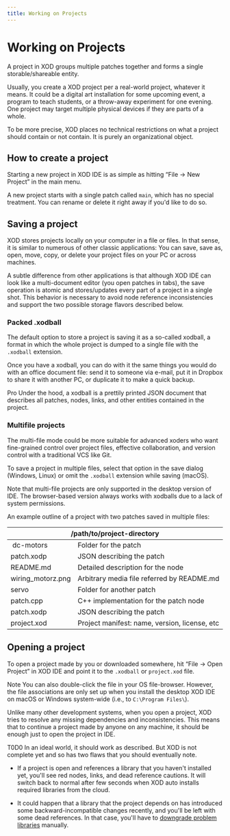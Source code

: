 ```yaml
---
title: Working on Projects
---
```


# Working on Projects

A project in XOD groups multiple patches together and forms a single
storable/shareable entity.

Usually, you create a XOD project per a real-world project, whatever it means.
It could be a digital art installation for some upcoming event, a program to
teach students, or a throw-away experiment for one evening. One project may
target multiple physical devices if they are parts of a whole.

To be more precise, XOD places no technical restrictions on what a project
should contain or not contain. It is purely an organizational object.

## How to create a project

Starting a new project in XOD IDE is as simple as hitting “File → New Project”
in the main menu.

A new project starts with a single patch called `main`, which has no special
treatment. You can rename or delete it right away if you'd like to do so.

## Saving a project

XOD stores projects locally on your computer in a file or files. In that sense,
it is similar to numerous of other classic applications: You can save, save as,
open, move, copy, or delete your project files on your PC or across machines.

A subtle difference from other applications is that although XOD IDE can look
like a multi-document editor (you open patches in tabs), the save operation is
atomic and stores/updates every part of a project in a single shot. This
behavior is necessary to avoid node reference inconsistencies and support the
two possible storage flavors described below.

### Packed .xodball

The default option to store a project is saving it as a so-called xodball, a
format in which the whole project is dumped to a single file with the `.xodball`
extension.

Once you have a xodball, you can do with it the same things you would do with an
office document file: send it to someone via e-mail, put it in Dropbox to share
it with another PC, or duplicate it to make a quick backup.

<div class="ui segment note">
<span class="ui ribbon label">Pro</span>
Under the hood, a xodball is a prettily printed JSON document that
describes all patches, nodes, links, and other entities contained in the
project.
</div>

### Multifile projects

The multi-file mode could be more suitable for advanced xoders who want
fine-grained control over project files, effective collaboration, and version
control with a traditional VCS like Git.

To save a project in multiple files, select that option in the save dialog
(Windows, Linux) or omit the `.xodball` extension while saving (macOS).

Note that multi-file projects are only supported in the desktop version of IDE.
The browser-based version always works with xodballs due to a lack of system
permissions.

An example outline of a project with two patches saved in multiple files:

<table class="ui celled striped table">
  <thead>
    <tr>
      <th colspan="2">/path/to/project-directory</th>
    </tr>
  </thead>
  <tbody>
    <tr>
      <td>
        <i class="open folder icon"></i> dc-motors
      </td>
      <td>Folder for the patch</td>
    </tr>
    <tr>
      <td>
        <i class="icon"></i>
        <i class="file outline icon"></i>
        patch.xodp
      </td>
      <td>JSON describing the patch</td>
    </tr>
    <tr>
      <td>
        <i class="icon"></i>
        <i class="file outline icon"></i>
        README.md
      </td>
      <td>Detailed description for the node</td>
    </tr>
    <tr>
      <td>
        <i class="icon"></i>
        <i class="file outline icon"></i>
        wiring_motorz.png
      </td>
      <td>Arbitrary media file referred by README.md</td>
    </tr>
    <tr>
      <td>
        <i class="open folder icon"></i> servo
      </td>
      <td>Folder for another patch</td>
    </tr>
    <tr>
      <td>
        <i class="icon"></i>
        <i class="file outline icon"></i>
        patch.cpp
      </td>
      <td>C++ implementation for the patch node</td>
    </tr>
    <tr>
      <td>
        <i class="icon"></i>
        <i class="file outline icon"></i>
        patch.xodp
      </td>
      <td>JSON describing the patch</td>
    </tr>
    <tr>
      <td>
        <i class="file outline icon"></i> project.xod
      </td>
      <td>Project manifest: name, version, license, etc</td>
    </tr>
  </tbody>
</table>

## Opening a project

To open a project made by you or downloaded somewhere, hit “File → Open Project”
in XOD IDE and point it to the `.xodball` or `project.xod` file.

<div class="ui segment note">
<span class="ui ribbon label">Note</span>
You can also double-click the file in your OS file-browser. However, the
file associations are only set up when you install the desktop XOD IDE on macOS
or Windows system-wide (i.e., to <code>C:\Program Files\</code>).
</div>

Unlike many other development systems, when you open a project, XOD tries to
resolve any missing dependencies and inconsistencies. This means that to
continue a project made by anyone on any machine, it should be enough just to
open the project in IDE.

<div class="ui segment note">
<span class="ui ribbon label">T0D0</span>
In an ideal world, it should work as described. But XOD is not
complete yet and so has two flaws that you should eventually note.

- If a project is open and references a library that you haven't installed yet,
  you'll see red nodes, links, and dead reference cautions. It will switch back
  to normal after few seconds when XOD auto installs required libraries from the
  cloud.

- It could happen that a library that the project depends on has introduced some
  backward-incompatible changes recently, and you'll be left with some dead
  references. In that case, you'll have to
  [downgrade problem libraries](../using-libraries/#upgrading-and-downgrading)
  manually.
  </div>
